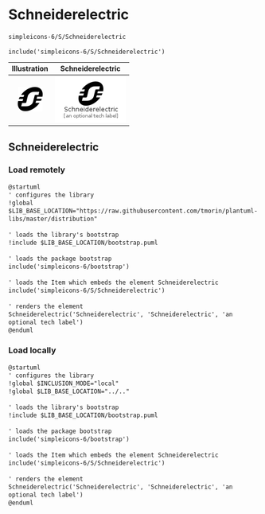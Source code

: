 # Schneiderelectric


```text
simpleicons-6/S/Schneiderelectric
```

```text
include('simpleicons-6/S/Schneiderelectric')
```



| Illustration | Schneiderelectric |
| :---: | :---: |
| ![illustration for Illustration](../../simpleicons-6/S/Schneiderelectric.png) | ![illustration for Schneiderelectric](../../simpleicons-6/S/Schneiderelectric.Local.png) |




## Schneiderelectric

### Load remotely
```plantuml
@startuml
' configures the library
!global $LIB_BASE_LOCATION="https://raw.githubusercontent.com/tmorin/plantuml-libs/master/distribution"

' loads the library's bootstrap
!include $LIB_BASE_LOCATION/bootstrap.puml

' loads the package bootstrap
include('simpleicons-6/bootstrap')

' loads the Item which embeds the element Schneiderelectric
include('simpleicons-6/S/Schneiderelectric')

' renders the element
Schneiderelectric('Schneiderelectric', 'Schneiderelectric', 'an optional tech label')
@enduml
```

### Load locally
```plantuml
@startuml
' configures the library
!global $INCLUSION_MODE="local"
!global $LIB_BASE_LOCATION="../.."

' loads the library's bootstrap
!include $LIB_BASE_LOCATION/bootstrap.puml

' loads the package bootstrap
include('simpleicons-6/bootstrap')

' loads the Item which embeds the element Schneiderelectric
include('simpleicons-6/S/Schneiderelectric')

' renders the element
Schneiderelectric('Schneiderelectric', 'Schneiderelectric', 'an optional tech label')
@enduml
```

